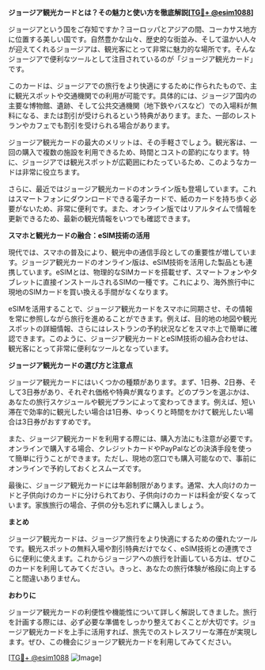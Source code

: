 **ジョージア観光カードとは？その魅力と使い方を徹底解説[[TG💪+ @esim1088](https://t.me/s/esim1088)]**

ジョージアという国をご存知ですか？ヨーロッパとアジアの間、コーカサス地方に位置する美しい国です。自然豊かな山々、歴史的な街並み、そして温かい人々が迎えてくれるジョージアは、観光客にとって非常に魅力的な場所です。そんなジョージアで便利なツールとして注目されているのが「ジョージア観光カード」です。

このカードは、ジョージアでの旅行をより快適にするために作られたもので、主に観光スポットや交通機関での利用が可能です。具体的には、ジョージア国内の主要な博物館、遺跡、そして公共交通機関（地下鉄やバスなど）での入場料が無料になる、または割引が受けられるという特典があります。また、一部のレストランやカフェでも割引を受けられる場合があります。

ジョージア観光カードの最大のメリットは、その手軽さでしょう。観光客は、一回の購入で複数の施設を利用できるため、時間とコストの節約になります。特に、ジョージアでは観光スポットが広範囲にわたっているため、このようなカードは非常に役立ちます。

さらに、最近ではジョージア観光カードのオンライン版も登場しています。これはスマートフォンにダウンロードできる電子カードで、紙のカードを持ち歩く必要がないため、非常に便利です。また、オンライン版ではリアルタイムで情報を更新できるため、最新の観光情報をいつでも確認できます。

**スマホと観光カードの融合：eSIM技術の活用**

現代では、スマホの普及により、観光中の通信手段としての重要性が増しています。ジョージア観光カードのオンライン版は、eSIM技術を活用した製品とも連携しています。eSIMとは、物理的なSIMカードを搭載せず、スマートフォンやタブレットに直接インストールされるSIMの一種です。これにより、海外旅行中に現地のSIMカードを買い換える手間がなくなります。

eSIMを活用することで、ジョージア観光カードをスマホに同期させ、その情報を常に参照しながら旅行を進めることができます。例えば、目的地の地図や観光スポットの詳細情報、さらにはレストランの予約状況などをスマホ上で簡単に確認できます。このように、ジョージア観光カードとeSIM技術の組み合わせは、観光客にとって非常に便利なツールとなっています。

**ジョージア観光カードの選び方と注意点**

ジョージア観光カードにはいくつかの種類があります。まず、1日券、2日券、そして3日券があり、それぞれ価格や特典が異なります。どのプランを選ぶかは、あなたの旅行スケジュールや観光プランによって変わってきます。例えば、短い滞在で効率的に観光したい場合は1日券、ゆっくりと時間をかけて観光したい場合は3日券がおすすめです。

また、ジョージア観光カードを利用する際には、購入方法にも注意が必要です。オンラインで購入する場合、クレジットカードやPayPalなどの決済手段を使って簡単に行うことができます。ただし、現地の窓口でも購入可能なので、事前にオンラインで予約しておくとスムーズです。

最後に、ジョージア観光カードには年齢制限があります。通常、大人向けのカードと子供向けのカードに分けられており、子供向けのカードは料金が安くなっています。家族旅行の場合、子供の分も忘れずに購入しましょう。

**まとめ**

ジョージア観光カードは、ジョージア旅行をより快適にするための優れたツールです。観光スポットの無料入場や割引特典だけでなく、eSIM技術との連携でさらに便利に使えます。これからジョージアへの旅行を計画している方は、ぜひこのカードを利用してみてください。きっと、あなたの旅行体験が格段に向上すること間違いありません。

**おわりに**

ジョージア観光カードの利便性や機能性について詳しく解説してきました。旅行を計画する際には、必ず必要な準備をしっかり整えておくことが大切です。ジョージア観光カードを上手に活用すれば、旅先でのストレスフリーな滞在が実現します。ぜひ、この機会にジョージア観光カードを利用してみてください。

[[TG💪+ @esim1088](https://t.me/s/esim1088) ![Image](https://i.postimg.cc/Y0z9fWf4/image.png)]